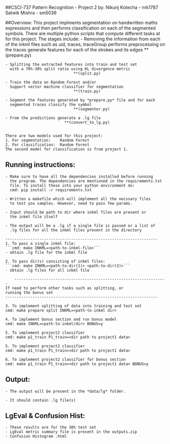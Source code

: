 ##CSCI-737 Pattern Recognition - Project 2 
by:	 Nikunj Kotecha - nrk1787
	 Satwik Mishra	- sm5036


##Overview:
	This project implments segmentation on handwritten maths expressions
	and then performs classification on each of the segmented symbols.
	There are multiple python scripts that compute different tasks at
	for this project. The stages include:
	- Removing the information from each of the inkml files such as
	  uid, traces, traceGroup
	  performs preprocessing on the traces
	  generate features for each of the strokes and its edges
								**(prepare.py)

	- Splitting the extracted features into train and test set
	  with a 70%-30% split ratio using KL divergence metric
								  **(split.py)

	- Train the data on Random Forest and/or 
	  Support vector machine classifier for segmentation
								  **(train.py)

	- Segment the features generated by *prepare.py* file and for each
	  segmented traces classify the symbol		   
							      **(segmentor.py)

	- From the predictions generate a .lg file
							  **(convert_to_lg.py)


	There are two models used for this project:
	1. For segmentation: 	Random Forest
	2. For classification:	Random Forest
	The second model for classification is from project 1.

## Running instructions:
	- Make sure to have all the dependencies installed before running
	  the program. The dependencies are mentioned in the requirements.txt
	  file. To install these into your python environment do:
	  cmd: pip install -r requirements.txt

	- Written a makefile which will implement all the necssary files 
	  to test you samples. However, need to pass few params.

	- Input should be path to dir where inkml files are present or
	  the inkml file itself

	- The output will be a .lg if a single file is passed or a list of
	  .lg files for all the inkml files present in the directory

	-------------------------------------------------------------------
	1. To pass a single inkml file:
	```cmd: make INKML=<path-to-inkml-file>```
	- obtain .lg file for the inkml file

	2. To pass dir(s) consisting of inkml files:
	```cmd: make INKML=<path-to-dir(1)> <path-to-dir(2)>```
	- obtain .lg files for all inkml file
        
        -------------------------------------------------------------------
	If need to perform other tasks such as splitting, or
	running the bonus set
	-------------------------------------------------------------------

	3. To implement splitting of data into training and test set
	cmd: make prepare split INKML=<path-to-inkml dir> 
	
	4. To implement bonus section and run bonus model
	cmd: make INKML=<path-to-inkml/dir> BONUS=y
    
	5. To implement project2 classifier
	cmd: make p1_train P1_train=<dir path to project1 data>
    
	5. To implement project2 classifier
	cmd: make p1_train P1_train=<dir path to project1 data>
    
	6. To implement project2 classifier for bonus section
	cmd: make p1_train P1_train=<dir path to project1 data> BONUS=y

## Output:
	- The output will be present in the *data/lg* folder.

	- It should contain .lg file(s)


## LgEval & Confusion Hist:
	- These results are for the 30% test set
	- LgEval metric summary file is present in the outputs.zip
	- Confusion Histogram .html
